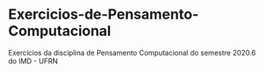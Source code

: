 # Exercicios-de-Pensamento-Computacional
Exercícios da disciplina de Pensamento Computacional do semestre 2020.6 do IMD - UFRN
